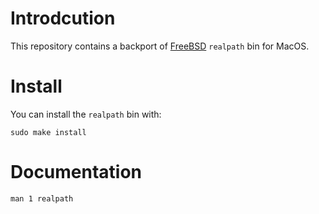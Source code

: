 # Introdcution
This repository contains a backport of
[FreeBSD](https://github.com/freebsd/freebsd) `realpath` bin for MacOS.

# Install
You can install the `realpath` bin with:

    sudo make install

# Documentation

    man 1 realpath

